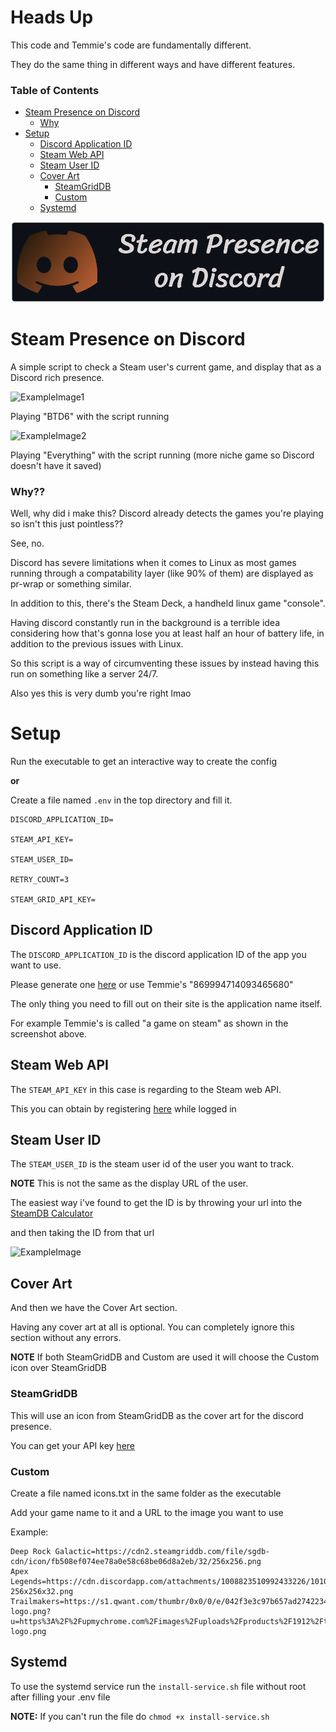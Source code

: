 # Heads Up
This code and Temmie's code are fundamentally different.

They do the same thing in different ways and have different features.


### Table of Contents
- [Steam Presence on Discord](#steam-presence-on-discord)
  - [Why](#why)
- [Setup](#setup)
  - [Discord Application ID](#discord-application-id)
  - [Steam Web API](#steam-web-api)
  - [Steam User ID](#steam-user-id)
  - [Cover Art](#cover-art)
    - [SteamGridDB](#steamgriddb)
    - [Custom](#custom)
  - [Systemd](#systemd)

<p align='center'>
  <img src="readmeimages/banner.png" alt="Steam Presence on Discord logo">
</p>

# Steam Presence on Discord

A simple script to check a Steam user's current game, and display that as a Discord rich presence.

![ExampleImage1](readmeimages/example1.png)

Playing "BTD6" with the script running 

![ExampleImage2](readmeimages/example2.png)

Playing "Everything" with the script running (more niche game so Discord doesn't have it saved)

### Why??
Well, why did i make this? Discord already detects the games you're playing so isn't this just pointless??

See, no.

Discord has severe limitations when it comes to Linux as most games running through a compatability layer (like 90% of them) are displayed as pr-wrap or something similar.

In addition to this, there's the Steam Deck, a handheld linux game "console".

Having discord constantly run in the background is a terrible idea considering how that's gonna lose you at least half an hour of battery life, in addition to the previous issues with Linux.

So this script is a way of circumventing these issues by instead having this run on something like a server 24/7.

Also yes this is very dumb you're right lmao


# Setup
Run the executable to get an interactive way to create the config

**or**

Create a file named `.env` in the top directory and fill it.
 
```
DISCORD_APPLICATION_ID=

STEAM_API_KEY=

STEAM_USER_ID=

RETRY_COUNT=3

STEAM_GRID_API_KEY=
```


## Discord Application ID
The `DISCORD_APPLICATION_ID` is the discord application ID of the app you want to use.

Please generate one [here](https://discordapp.com/developers/applications/) or use Temmie's "869994714093465680"

The only thing you need to fill out on their site is the application name itself.

For example Temmie's is called "a game on steam" as shown in the screenshot above.


## Steam Web API
The `STEAM_API_KEY` in this case is regarding to the Steam web API.

This you can obtain by registering [here](https://steamcommunity.com/dev/apikey) while logged in

## Steam User ID
The `STEAM_USER_ID` is the steam user id of the user you want to track.

**NOTE** This is not the same as the display URL of the user.

The easiest way i've found to get the ID is by throwing your url into the [SteamDB Calculator](https://steamdb.info/calculator/)

and then taking the ID from that url

![ExampleImage](readmeimages/steamDB.png)


## Cover Art
And then we have the Cover Art section.

Having any cover art at all is optional. You can completely ignore this section without any errors.

**NOTE** If both SteamGridDB and Custom are used it will choose the Custom icon over SteamGridDB

### SteamGridDB
This will use an icon from SteamGridDB as the cover art for the discord presence.

You can get your API key [here](https://www.steamgriddb.com/profile/preferences/api)

### Custom
Create a file named icons.txt in the same folder as the executable

Add your game name to it and a URL to the image you want to use

Example:
```
Deep Rock Galactic=https://cdn2.steamgriddb.com/file/sgdb-cdn/icon/fb508ef074ee78a0e58c68be06d8a2eb/32/256x256.png
Apex Legends=https://cdn.discordapp.com/attachments/1008823510992433226/1010193491483164784/21509-256x256x32.png
Trailmakers=https://s1.qwant.com/thumbr/0x0/0/e/042f3e3c97b657ad274223498150c95d35516190b32647708cdd37cd3de767/trailmakers-logo.png?u=https%3A%2F%2Fupmychrome.com%2Fimages%2Fuploads%2Fproducts%2F1912%2Ftrailmakers-logo.png
```


## Systemd
To use the systemd service run the `install-service.sh` file without root after filling your .env file

**NOTE:** If you can't run the file do `chmod +x install-service.sh`
